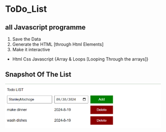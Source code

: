 # ToDo_List
## all  Javascript programme
1. Save the Data
2. Generate the HTML [through Html Elements]
3. Make it interactive
- Html Css Javascript {Array & Loops [Looping Through the arrays]}

## Snapshot Of The List
 <img src="Images/todoList.png" alt="to-Do-Stanley-mochoge-List">
